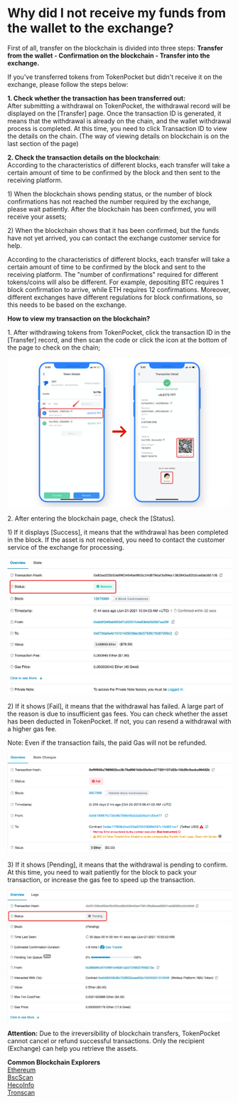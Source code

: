 # Why did I not receive my funds from the wallet to the exchange?

First of all, transfer on the blockchain is divided into three steps: **Transfer from the wallet - Confirmation on the blockchain - Transfer into the exchange.**&#x20;

If you've transferred tokens from TokenPocket but didn't receive it on the exchange, please follow the steps below:&#x20;

**1. Check whether the transaction has been transferred out:**\
After submitting a withdrawal on TokenPocket, the withdrawal record will be displayed on the \[Transfer] page. Once the transaction ID is generated, it means that the withdrawal is already on the chain, and the wallet withdrawal process is completed. At this time, you need to click Transaction ID to view the details on the chain. (The way of viewing details on blockchain is on the last section of the page)&#x20;

**2. Check the transaction details on the blockchain**:\
According to the characteristics of different blocks, each transfer will take a certain amount of time to be confirmed by the block and then sent to the receiving platform.&#x20;

1\) When the blockchain shows pending status, or the number of block confirmations has not reached the number required by the exchange, please wait patiently. After the blockchain has been confirmed, you will receive your assets;&#x20;

2\) When the blockchain shows that it has been confirmed, but the funds have not yet arrived, you can contact the exchange customer service for help.&#x20;

According to the characteristics of different blocks, each transfer will take a certain amount of time to be confirmed by the block and sent to the receiving platform. The "number of confirmations" required for different tokens/coins will also be different. For example, depositing BTC requires 1 block confirmation to arrive, while ETH requires 12 confirmations. Moreover, different exchanges have different regulations for block confirmations, so this needs to be based on the exchange.&#x20;

**How to view my transaction on the blockchain?**&#x20;

1\. After withdrawing tokens from TokenPocket, click the transaction ID in the \[Transfer] record, and then scan the code or click the icon at the bottom of the page to check on the chain;&#x20;

![](<../.gitbook/assets/1 (13) (1).png>)

2\. After entering the blockchain page, check the \[Status].

1\) If it displays \[Success], it means that the withdrawal has been completed in the block. If the asset is not received, you need to contact the customer service of the exchange for processing.

![](../.gitbook/assets/cheng-gong-lian-.jpg)

2\) If it shows \[Fail], it means that the withdrawal has failed. A large part of the reason is due to insufficient gas fees. You can check whether the asset has been deducted in TokenPocket. If not, you can resend a withdrawal with a higher gas fee.&#x20;

Note: Even if the transaction fails, the paid Gas will not be refunded.

![](../.gitbook/assets/fails.png)

3\) If it shows \[Pending], it means that the withdrawal is pending to confirm. At this time, you need to wait patiently for the block to pack your transaction, or increase the gas fee to speed up the transaction.

![](../.gitbook/assets/pending.jpg)

**Attention:** Due to the irreversibility of blockchain transfers, TokenPocket cannot cancel or refund successful transactions. Only the recipient (Exchange) can help you retrieve the assets.

**Common Blockchain Explorers**\
[Ethereum](https://cn.etherscan.com/)\
[BscScan](https://bscscan.com/)\
[HecoInfo](https://hecoinfo.com/)\
[Tronscan](https://tronscan.io/#/)

